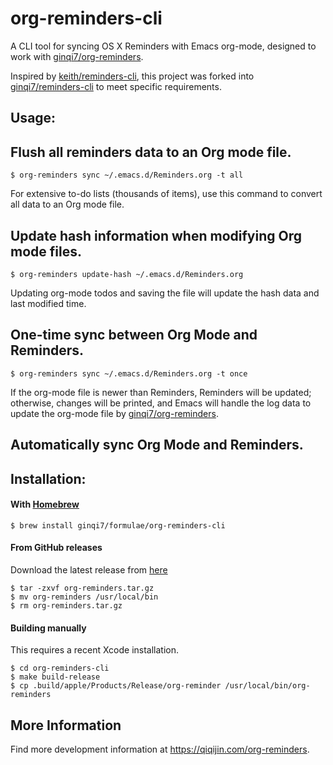# org-reminders-cli

A CLI tool for syncing OS X Reminders with Emacs org-mode, designed to work with [ginqi7/org-reminders](https://github.com/ginqi7/org-reminders).

Inspired by [keith/reminders-cli](https://github.com/keith/reminders-cli), this project was forked into [ginqi7/reminders-cli](https://github.com/ginqi7/reminders-cli) to meet specific requirements.

## Usage:

## Flush all reminders data to an Org mode file.

```
$ org-reminders sync ~/.emacs.d/Reminders.org -t all
```
For extensive to-do lists (thousands of items), use this command to convert all data to an Org mode file.

## Update hash information when modifying Org mode files.
```
$ org-reminders update-hash ~/.emacs.d/Reminders.org
```
Updating org-mode todos and saving the file will update the hash data and last modified time.

## One-time sync between Org Mode and Reminders.
```
$ org-reminders sync ~/.emacs.d/Reminders.org -t once
```

If the org-mode file is newer than Reminders, Reminders will be updated; otherwise, changes will be printed, and Emacs will handle the log data to update the org-mode file by [ginqi7/org-reminders](https://github.com/ginqi7/org-reminders).

## Automatically sync Org Mode and Reminders.


## Installation:

#### With [Homebrew](http://brew.sh/)

```
$ brew install ginqi7/formulae/org-reminders-cli
```

#### From GitHub releases

Download the latest release from
[here](https://github.com/ginqi7/org-reminders-cli/releases)

```
$ tar -zxvf org-reminders.tar.gz
$ mv org-reminders /usr/local/bin
$ rm org-reminders.tar.gz
```

#### Building manually

This requires a recent Xcode installation.

```
$ cd org-reminders-cli
$ make build-release
$ cp .build/apple/Products/Release/org-reminder /usr/local/bin/org-reminders
```

## More Information
Find more development information at https://qiqijin.com/org-reminders.
